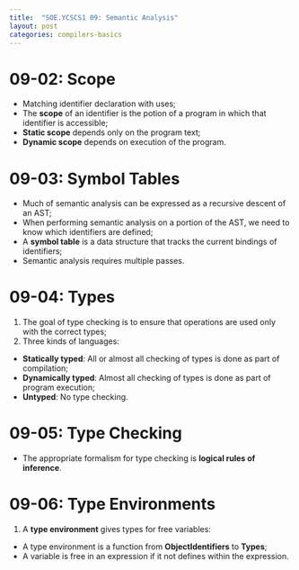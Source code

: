```yaml
---
title:  "SOE.YCSCS1 09: Semantic Analysis"
layout: post
categories: compilers-basics
---
```


# 09-02: Scope

- Matching identifier declaration with uses;
- The **scope** of an identifier is the potion of a program in which that identifier is accessible;
- **Static scope** depends only on the program text;
- **Dynamic scope** depends on execution of the program.

# 09-03: Symbol Tables
- Much of semantic analysis can be expressed as a recursive descent of an AST;
- When performing semantic analysis on a portion of the AST, we need to know which identifiers are defined;
- A **symbol table** is a data structure that tracks the current bindings of identifiers;
- Semantic analysis requires multiple passes.

# 09-04: Types
1. The goal of type checking is to ensure that operations are used only with the correct types;
2. Three kinds of languages:
  - **Statically typed**: All or almost all checking of types is done as part of compilation;
  - **Dynamically typed**: Almost all checking of types is done as part of program execution;
  - **Untyped**: No type checking.

# 09-05: Type Checking
- The appropriate formalism for type checking is **logical rules of inference**.

# 09-06: Type Environments
1. A **type environment** gives types for free variables:
  - A type environment is a function from **ObjectIdentifiers** to **Types**;
  - A variable is free in an expression if it not defines within the expression.
